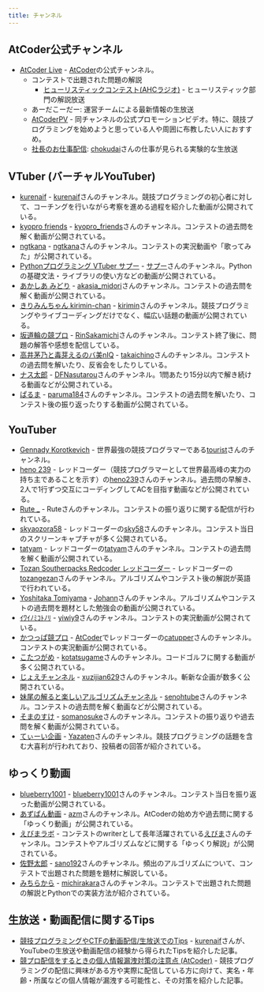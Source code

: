 ```yaml
---
title: チャンネル
---
```


## AtCoder公式チャンネル

- [AtCoder Live](https://www.youtube.com/channel/UCtG3StnbhxHxXfE6Q4cPZwQ) - [AtCoder](https://atcoder.jp/)の公式チャンネル。
    - コンテストで出題された問題の解説
        - [ヒューリスティックコンテスト(AHCラジオ)](https://www.youtube.com/playlist?list=PLLeJZg4opYKY6yCPd7j0b5NS4b7krV2yF) - ヒューリスティック部門の解説放送
    - あーだこーだー: 運営チームによる最新情報の生放送
    - [AtCoderPV](https://www.youtube.com/watch?v=TbZhKTMPJeI) - 同チャンネルの公式プロモーションビデオ。特に、競技プログラミングを始めようと思っている人や周囲に布教したい人におすすめ。
    - [社長のお仕事配信](https://www.youtube.com/watch?v=PiQvXNoV5YQ): [chokudai](https://twitter.com/chokudai)さんの仕事が見られる実験的な生放送

## VTuber (バーチャルYouTuber)

- [kurenaif](https://www.youtube.com/playlist?list=PL6J0QYBvVReHBH_mkLCs8BbuAkx20gamN) - [kurenaif](https://atcoder.jp/users/kurenaif)さんのチャンネル。競技プログラミングの初心者に対して、コーチングを行いながら考察を進める過程を紹介した動画が公開されている。
- [kyopro friends](https://www.youtube.com/@kyopro_friends/streams) - [kyopro_friends](https://atcoder.jp/users/kyopro_friends)さんのチャンネル。コンテストの過去問を解く動画が公開されている。
- [ngtkana](https://www.youtube.com/channel/UC9amFw1nimUfDGAf746HYXQ) - [ngtkana](https://atcoder.jp/users/ngtkana)さんのチャンネル。コンテストの実況動画や「歌ってみた」が公開されている。
- [Pythonプログラミング VTuber サプー](https://www.youtube.com/channel/UC5Kgc_HNzx4GJ-w4QMeeKiQ/playlists) - [サプー](https://twitter.com/PythonSuppl)さんのチャンネル。Pythonの基礎文法・ライブラリの使い方などの動画が公開されている。
- [あかしあ みどり](https://www.youtube.com/channel/UCkIaUs9Z43s1cSLS8mh9ppg) - [akasia_midori](https://atcoder.jp/users/akasia_midori)さんのチャンネル。コンテストの過去問を解く動画が公開されている。
- [きりみんちゃん kirimin-chan](https://www.youtube.com/c/kiriminchan/playlists) - [kirimin](https://atcoder.jp/users/kirimin)さんのチャンネル。競技プログラミングやライブコーディングだけでなく、幅広い話題の動画が公開されている。
- [坂道輪の競プロ](https://www.youtube.com/playlist?list=PLFi46EaoQjc-c4BoLQl7Gibo0ncGLX5A2) - [RinSakamichi](https://atcoder.jp/users/RinSakamichi)さんのチャンネル。コンテスト終了後に、問題の解答や感想を配信している。
- [高井茅乃と毒芽えるのバ美nIQ](https://www.youtube.com/channel/UCTOxnI3eOI_o1HRgzq-LEZw/playlists) - [takaichino](https://atcoder.jp/users/takaichino)さんのチャンネル。コンテストの過去問を解いたり、反省会をしたりしている。
- [ナス太郎](https://www.youtube.com/channel/UCs7sxmQBTBqtuGzsEWCUupQ) - [DFNasutarou](https://atcoder.jp/users/DFNasutarou)さんのチャンネル。1問あたり15分以内で解き続ける動画などが公開されている。
- [ぱるま](https://www.youtube.com/playlist?list=PL2M7xTSHX0HqdXvk74PKSZ2De_EyVUq0d) - [paruma184](https://atcoder.jp/users/paruma184)さんのチャンネル。コンテストの過去問を解いたり、コンテスト後の振り返ったりする動画が公開されている。

## YouTuber

- [Gennady Korotkevich](https://www.youtube.com/channel/UCkySD00cmDWYHXA31hqRYRw) - 世界最強の競技プログラマーである[tourist](https://atcoder.jp/users/tourist)さんのチャンネル。
- [heno 239](https://www.youtube.com/channel/UCmYTD76ZGm8hcrzaI7xJLAg) - レッドコーダー（競技プログラマーとして世界最高峰の実力の持ち主であることを示す）の[heno239](https://atcoder.jp/users/heno239)さんのチャンネル。過去問の早解き、2人で1行ずつ交互にコーディングしてACを目指す動画などが公開されている。
- [Rute _](https://www.youtube.com/channel/UCvB4r-9OCn84AohIsnvLYhA) - Ruteさんのチャンネル。コンテストの振り返りに関する配信が行われている。
- [skyaozora58](https://www.youtube.com/user/skyaozora58/videos) - レッドコーダーの[sky58](https://atcoder.jp/users/sky58)さんのチャンネル。コンテスト当日のスクリーンキャプチャが多く公開されている。
- [tatyam](https://www.youtube.com/channel/UC3MXq-nGMDQENm5ihfQeIkg/featured) - レッドコーダーの[tatyam](https://atcoder.jp/users/tatyam)さんのチャンネル。コンテストの過去問を解く動画が公開されている。
- [Tozan Southerpacks Redcoder レッドコーダー](https://www.youtube.com/channel/UCwsapfci2p1oDVO4Q2sJOQw) - レッドコーダーの[tozangezan](https://atcoder.jp/users/tozangezan)さんのチャンネル。アルゴリズムやコンテスト後の解説が英語で行われている。
- [Yoshitaka Tomiyama](https://www.youtube.com/channel/UC10LLTlikPURslw2Wqj8vJA/featured) - [Johann](https://atcoder.jp/users/Johann)さんのチャンネル。アルゴリズムやコンテストの過去問を題材とした勉強会の動画が公開されている。
- [ｲﾜｲﾉﾐｺﾄﾉﾘ](https://www.youtube.com/channel/UCqlJwj9fWlVi26KeSb_e-og/videos) - [yiwiy9](https://atcoder.jp/users/yiwiy9)さんのチャンネル。コンテストの実況動画が公開されている。
- [かつっぱ競プロ](https://www.youtube.com/channel/UCqqeYOh1gk_TJ16sxazWhUg) - [AtCoder](https://atcoder.jp/)でレッドコーダーの[catupper](https://atcoder.jp/users/catupper)さんのチャンネル。コンテストの実況動画が公開されている。
- [こたつがめ](https://www.youtube.com/channel/UCL8EOznhSyreT9O0-KFxgZQ/videos) - [kotatsugame](https://atcoder.jp/users/kotatsugame)さんのチャンネル。コードゴルフに関する動画が多く公開されている。
- [じょえチャンネル](https://www.youtube.com/channel/UCRXsI3FL_kvaVL9zoolBfbQ/videos) - [xuzijian629](https://atcoder.jp/users/xuzijian629)さんのチャンネル。斬新な企画が数多く公開されている。
- [妹尾の解ると楽しいアルゴリズムチャンネル](https://www.youtube.com/@user-rs9rl9bk2k/videos) - [senohtube](https://atcoder.jp/users/senohtube)さんのチャンネル。コンテストの過去問を解く動画などが公開されている。
- [そまのすけ](https://www.youtube.com/playlist?list=PLTP2rhthd6G1qPKsKVTienMhos3X6Hvqh) - [somanosuke](https://atcoder.jp/users/somanosuke)さんのチャンネル。コンテストの振り返りや過去問を解く動画が公開されている。
- [てぃーい企画](https://www.youtube.com/channel/UCfqYE4LdRYqAJSV_TKlsy9Q/videos) - [Yazaten](https://twitter.com/Yazaten)さんのチャンネル。競技プログラミングの話題を含む大喜利が行われており、投稿者の回答が紹介されている。

## ゆっくり動画

- [blueberry1001](https://www.youtube.com/@blueberry-1001/featured) - [blueberry1001](https://atcoder.jp/users/blueberry1001)さんのチャンネル。コンテスト当日を振り返った動画が公開されている。
- [あずぱん動画](https://www.youtube.com/playlist?list=PLwlP26Z1O_DesFumSto6rfa9T2jmk9iD4) - [azm](https://atcoder.jp/users/azm)さんのチャンネル。AtCoderの始め方や過去問に関する「ゆっくり動画」が公開されている。
- [えびまラボ](https://www.youtube.com/channel/UCw4Ty20l1DccGCQ2HWiEcgw) - コンテストのwriterとして長年活躍されている[えびま](https://twitter.com/evima0)さんのチャンネル。コンテストやアルゴリズムなどに関する「ゆっくり解説」が公開されている。
- [佐野太郎](https://www.youtube.com/channel/UCE2ID_KiY2kKne7d1zFT7JQ/featured) - [sano192](https://atcoder.jp/users/sano192)さんのチャンネル。頻出のアルゴリズムについて、コンテストで出題された問題を題材に解説している。
- [みちらから](https://www.youtube.com/channel/UCqBF4sFbNDMLwIUYbS1wkhg/featured) - [michirakara](https://atcoder.jp/users/michirakara)さんのチャンネル。コンテストで出題された問題の解説とPythonでの実装方法が紹介されている。

## 生放送・動画配信に関するTips

- [競技プログラミングやCTFの動画配信/生放送でのTips](https://kurenaif.hatenablog.com/entry/2020/11/27/223351) - [kurenaif](https://atcoder.jp/users/kurenaif)さんが、YouTubeの生放送や動画配信の経験から得られたTipsを紹介した記事。
- [競プロ配信をするときの個人情報漏洩対策の注意点 (AtCoder)](https://harurunppp.hatenablog.com/entry/2021/02/18/235349) - 競技プログラミングの配信に興味がある方や実際に配信している方に向けて、実名・年齢・所属などの個人情報が漏洩する可能性と、その対策を紹介した記事。
